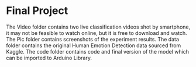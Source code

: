 # Final Project
The Video folder contains two live classification videos shot by smartphone, it may not be feasible to watch online, but it is free to download and watch.
The Pic folder contains screenshots of the experiment results.
The data folder contains the original Human Emotion Detection data sourced from Kaggle.
The code folder contains code and final version of the model which can be imported to Arduino Library.

